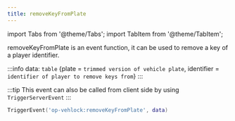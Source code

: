 ```yaml
---
title: removeKeyFromPlate
---
```


import Tabs from '@theme/Tabs';
import TabItem from '@theme/TabItem';

removeKeyFromPlate is an event function, it can be used to remove a key of a player identifier.

<Tabs>
  <TabItem value="triggerS" label="Trigger" default>

:::info
data: `table` {plate = `trimmed version of vehicle plate`, identifier = `identifier of player to remove keys from`}
:::

:::tip
This event can also be called from client side by using `TriggerServerEvent`
:::
```lua showLineNumbers
TriggerEvent('op-vehlock:removeKeyFromPlate', data)
```

  </TabItem>
</Tabs>